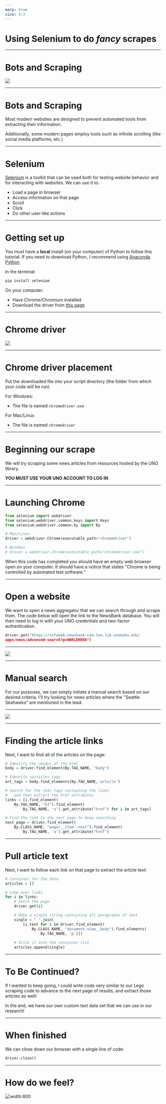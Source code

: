 ```yaml
---
marp: true
size: 4:3
---
```


# Using Selenium to do $fancy$ scrapes

---

# Bots and Scraping

![](https://miro.medium.com/v2/resize:fit:608/0*H0CcQGRcfPfLRvq2)

---

# Bots and Scraping

Most modern websites are designed to prevent automated tools from extracting their information.

Additionally, some modern pages employ tools such as infinite scrolling (like social media platforms, etc.)

---

# Selenium

[Selenium](https://selenium-python.readthedocs.io/) is a toolkit that can be used both for testing website behavior and for interacting with websites. We can use it to:
- Load a page in browser
- Access information on that page
- Scroll
- Click
- Do other user-like actions

---

# Getting set up

You must have a **local** install (on your computer) of Python to follow this tutorial. If you need to download Python, I recommend using [Anaconda Python](https://www.anaconda.com/download#downloads)

In the terminal:
```python
pip install selenium
```

On your computer:
- Have Chrome/Chromium installed
- Download the driver from [this page](https://googlechromelabs.github.io/chrome-for-testing/#stable)

---

# Chrome driver

![](chrome_driver.png)

---

# Chrome driver placement

Put the downloaded file into your script directory (the folder from which your code will be run)

For Windows:
- The file is named `chromedriver.exe`

For Mac/Linux
- The file is named `chromedriver`

---

# Beginning our scrape

We will try scraping some news articles from resources hosted by the UNO library.

**YOU MUST USE YOUR UNO ACCOUNT TO LOG IN**

---

# Launching Chrome

```python
from selenium import webdriver
from selenium.webdriver.common.keys import Keys
from selenium.webdriver.common.by import By

# Mac/Linux
driver = webdriver.Chrome(executable_path="chromedriver")

# Windows
# driver = webdriver.Chrome(executable_path="chromedriver.exe")
```

When this code has completed you should have an empty web browser open on your computer. It should have a notice that states "Chrome is being controlled by automated test software."

---

# Open a website

We want to open a news aggregator that we can search through and scrape from. The code below will open the link to the NewsBank database. You will then need to log in with your UNO credentials and two-factor authentication.

```python
driver.get("https://infoweb-newsbank-com.leo.lib.unomaha.edu/
apps/news/advanced-search?p=WORLDNEWS")
```

---

![](search_page.png)

---

# Manual search

For our purposes, we can simply initiate a manual search based on our desired criteria. I'll try looking for news articles where the "Seattle Seahawks" are mentioned in the lead.

---

![](results.png)

---

# Finding the article links

Next, I want to find all of the articles on the page:

```python
# Identify the <body> of the html
body = driver.find_element(By.TAG_NAME, "body")

# Identify <article> tags
art_tags = body.find_elements(By.TAG_NAME,'article')

# Search for the <h3> tags containing the links
#   and then extract the href attributes
links = [i.find_element(
    By.TAG_NAME, "h3").find_element(
        By.TAG_NAME, 'a').get_attribute("href") for i in art_tags]

# Find the link to the next page to keep searching
next_page = driver.find_element(
    By.CLASS_NAME, "pager__item--next").find_element(
        By.TAG_NAME, 'a').get_attribute("href")
```

---

# Pull article text

Next, I want to follow each link on that page to extract the article text:

```python
# Container for the data
articles = []

# Loop over links
for i in links:
    # Fetch the page
    driver.get(i)

    # Make a single string containing all paragraphs of text
    single = " ".join(
        [i.text for i in driver.find_element(
            By.CLASS_NAME, "document-view__body").find_elements(
                By.TAG_NAME, 'p')])
    
    # Stick it into the container list            
    articles.append(single)
```

---

# To Be Continued?

If I wanted to keep going, I could write code very similar to our Lego scraping code to advance to the next page of results, and extract those articles as well!

In the end, we have our own custom text data set that we can use in our research!

---

# When finished

We can close down our browser with a single line of code:

```python
driver.close()
```

---

# How do we feel?

![width:800](https://media1.giphy.com/media/oFgiREaiFKL4E3cVqF/giphy.gif)